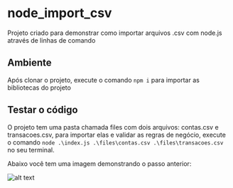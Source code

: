 # node_import_csv

Projeto criado para demonstrar como importar arquivos .csv com node.js através de linhas de comando

## Ambiente

Após clonar o projeto, execute o comando `npm i` para importar as bibliotecas do projeto

## Testar o código

O projeto tem uma pasta chamada files com dois arquivos: contas.csv e transacoes.csv, para importar elas e validar as regras de negócio, execute o comando  `node .\index.js .\files\contas.csv .\files\transacoes.csv` no seu terminal.

Abaixo você tem uma imagem demonstrando o passo anterior:

![alt text](https://drive.google.com/file/d/1KspxluyQctgogj-8ZRC3dsUCGmfjYwvO/view?usp=sharing)